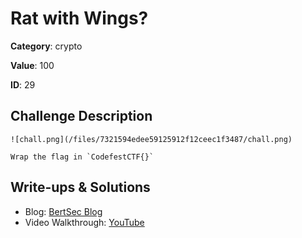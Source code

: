 # Rat with Wings?
**Category**: crypto

**Value**: 100

**ID**: 29

## Challenge Description
```
![chall.png](/files/7321594edee59125912f12ceec1f3487/chall.png)

Wrap the flag in `CodefestCTF{}`
```

## Write-ups & Solutions
- Blog: [BertSec Blog](https://bertsec.com)
- Video Walkthrough: [YouTube](https://www.youtube.com/@BertSec)
